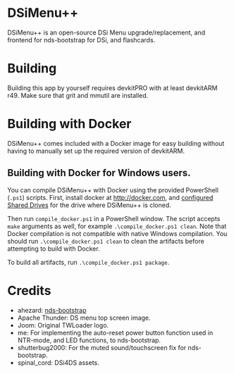 # DSiMenu++
DSiMenu++ is an open-source DSi Menu upgrade/replacement, and frontend for nds-bootstrap for DSi, and flashcards.

# Building

Building this app by yourself requires devkitPRO with at least devkitARM r49. Make sure that grit and mmutil are installed.

# Building with Docker

DSiMenu++ comes included with a Docker image for easy building without having to manually set up the required version of devkitARM.

## Building with Docker for Windows users.

You can compile DSiMenu++ with Docker using the provided PowerShell (`.ps1`) scripts. First, install docker at http://docker.com, and [configured Shared Drives](https://blogs.msdn.microsoft.com/stevelasker/2016/06/14/configuring-docker-for-windows-volumes/) for the drive where DSiMenu++ is cloned. 

Then run `compile_docker.ps1` in a PowerShell window. The script accepts `make` arguments as well, for example `.\compile_docker.ps1 clean`. Note that Docker compilation is not compatible with native Windows compilation. You should run `.\compile_docker.ps1 clean` to clean the artifacts before attempting to build with Docker.

To build all artifacts, run `.\compile_docker.ps1 package`.

# Credits

- ahezard: [nds-bootstrap](https://github.com/ahezard/nds-bootstrap)
- Apache Thunder: DS menu top screen image.
- Joom: Original TWLoader logo.
- me: For implementing the auto-reset power button function used in NTR-mode, and LED functions, to nds-bootstrap.
- shutterbug2000: For the muted sound/touchscreen fix for nds-bootstrap.
- spinal_cord: DSi4DS assets.
